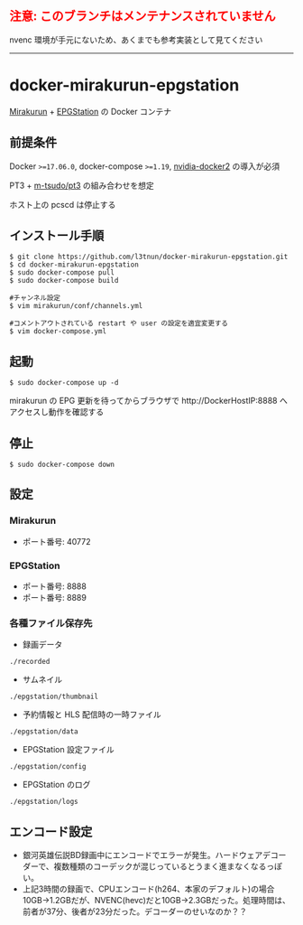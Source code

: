 ## **<span style="color: red;">注意: このブランチはメンテナンスされていません</span>**

nvenc 環境が手元にないため、あくまでも参考実装として見てください

---

docker-mirakurun-epgstation
====

[Mirakurun](https://github.com/Chinachu/Mirakurun) + [EPGStation](https://github.com/l3tnun/EPGStation) の Docker コンテナ

## 前提条件

Docker ```>=17.06.0```, docker-compose ```>=1.19```, [nvidia-docker2](https://github.com/NVIDIA/nvidia-docker) の導入が必須

PT3 + [m-tsudo/pt3](https://github.com/m-tsudo/pt3) の組み合わせを想定

ホスト上の pcscd は停止する

## インストール手順

```
$ git clone https://github.com/l3tnun/docker-mirakurun-epgstation.git
$ cd docker-mirakurun-epgstation
$ sudo docker-compose pull
$ sudo docker-compose build

#チャンネル設定
$ vim mirakurun/conf/channels.yml

#コメントアウトされている restart や user の設定を適宜変更する
$ vim docker-compose.yml
```

## 起動

```
$ sudo docker-compose up -d
```
mirakurun の EPG 更新を待ってからブラウザで http://DockerHostIP:8888 へアクセスし動作を確認する

## 停止

```
$ sudo docker-compose down
```

## 設定

### Mirakurun

* ポート番号: 40772

### EPGStation

* ポート番号: 8888
* ポート番号: 8889

### 各種ファイル保存先

* 録画データ

```./recorded```

* サムネイル

```./epgstation/thumbnail```

* 予約情報と HLS 配信時の一時ファイル

```./epgstation/data```

* EPGStation 設定ファイル

```./epgstation/config```

* EPGStation のログ

```./epgstation/logs```


## エンコード設定
- 銀河英雄伝説BD録画中にエンコードでエラーが発生。ハードウェアデコーダーで、複数種類のコーデックが混じっているとうまく進まなくなるっぽい。  
- 上記3時間の録画で、CPUエンコード(h264、本家のデフォルト)の場合10GB->1.2GBだが、NVENC(hevc)だと10GB->2.3GBだった。処理時間は、前者が37分、後者が23分だった。デコーダーのせいなのか？？